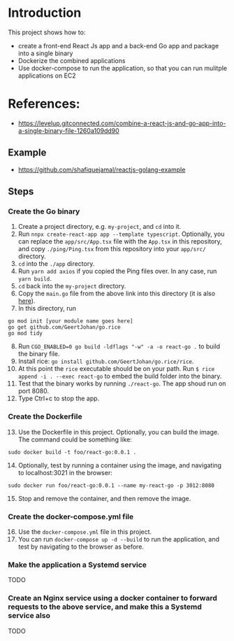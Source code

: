 # Introduction

This project shows how to:
- create a front-end React Js app and a back-end Go app and package into a single binary
- Dockerize the combined applications
- Use docker-compose to run the application, so that you can run mulitple applications on EC2

# References:

- https://levelup.gitconnected.com/combine-a-react-js-and-go-app-into-a-single-binary-file-1260a109dd90

## Example

- https://github.com/shafiquejamal/reactjs-golang-example


## Steps

### Create the Go binary

1. Create a project directory, e.g. `my-project`, and `cd` into it.
2. Run `nnpx create-react-app app --template typescript`. Optionally, you can replace the `app/src/App.tsx` file with the `App.tsx` in this repository, and copy `./ping/Ping.tsx` from this repository into your `app/src/` directory.
3. `cd` into the `./app` directory.
4. Run `yarn add axios` if you copied the Ping files over. In any case, run `yarn build`.
5. `cd` back into the `my-project` directory.
6. Copy the `main.go` file from the above link into this directory (it is also [here](https://gist.githubusercontent.com/chanioxaris/e0eff65c0d87862801a74fffc17fae99/raw/87ccf5e1bc907d65dd72e7feafb3445c8bfb47f0/golang-react-binary-main.go)). 
7. In this directory, run 
```
go mod init [your module name goes here]
go get github.com/GeertJohan/go.rice
go mod tidy 
```
8. Run `CGO_ENABLED=0 go build -ldflags "-w" -a -o react-go .` to build the binary file.
9. Install rice: `go install github.com/GeertJohan/go.rice/rice`.
10. At this point the `rice` executable should be on your path. Run `$ rice append -i . --exec react-go` to embed the build folder into the binary.
11. Test that the binary works by running `./react-go`. The app shoud run on port 8080. 
12. Type Ctrl+c to stop the app. 

### Create the Dockerfile

13. Use the Dockerfile in this project. Optionally, you can build the image. The command could be something like:
```
sudo docker build -t foo/react-go:0.0.1 .
```
14. Optionally, test by running a container using the image, and navigating to localhost:3021 in the browser:
```
sudo docker run foo/react-go:0.0.1 --name my-react-go -p 3012:8080
```
15. Stop and remove the container, and then remove the image.

### Create the docker-compose.yml file

16. Use the `docker-compose.yml` file in this project. 
17. You can run `docker-compose up -d --build` to run the application, and test by navigating to the browser as before.

### Make the application a Systemd service

TODO

### Create an Nginx service using a docker container to forward requests to the above service, and make this a Systemd service also

TODO
